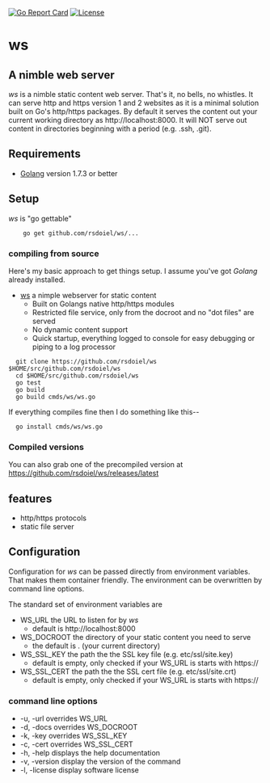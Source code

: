 
[![Go Report Card](http://goreportcard.com/badge/rsdoiel/ws)](http://goreportcard.com/report/rsdoiel/ws)
[![License](https://img.shields.io/badge/License-BSD%203--Clause-blue.svg)](https://opensource.org/licenses/BSD-3-Clause)

# ws

## A nimble web server

_ws_ is a nimble static content web server.  That's it, no bells,
no whistles. It can serve http and https version 1 and 2 websites
as it is a minimal solution built on Go's http/https packages.
By default it serves the content out your current working directory
as http://localhost:8000.  It will NOT serve out content in directories
beginning with a period (e.g. .ssh, .git).

## Requirements

+ [Golang](http://golang.org) version 1.7.3 or better

## Setup

_ws_ is "go gettable"

```shell
    go get github.com/rsdoiel/ws/...
```

### compiling from source

Here's my basic approach to get things setup. I assume you've got *Golang* already installed.

+ [ws](README.md) a nimple webserver for static content
    + Built on Golangs native http/https modules
    + Restricted file service, only from the docroot and no "dot files" are served
    + No dynamic content support 
    + Quick startup, everything logged to console for easy debugging or piping to a log processor

```
  git clone https://github.com/rsdoiel/ws $HOME/src/github.com/rsdoiel/ws
  cd $HOME/src/github.com/rsdoiel/ws
  go test
  go build
  go build cmds/ws/ws.go
```

If everything compiles fine then I do something like this--

```
  go install cmds/ws/ws.go
```

### Compiled versions

You can also grab one of the precompiled version at https://github.com/rsdoiel/ws/releases/latest


## features

+ http/https protocols
+ static file server

## Configuration

Configuration for _ws_  can be passed directly from environment
variables. That makes them container friendly.  The environment can be
overwritten by command line options.

The standard set of environment variables are

+ WS_URL the URL to listen for by _ws_
  + default is http://localhost:8000
+ WS_DOCROOT the directory of your static content you need to serve
  + the default is . (your current directory)
+ WS_SSL_KEY the path the the SSL key file (e.g. etc/ssl/site.key)
  + default is empty, only checked if your WS_URL is starts with https://
+ WS_SSL_CERT the path the the SSL cert file (e.g. etc/ssl/site.crt)
  + default is empty, only checked if your WS_URL is starts with https://

### command line options

+ -u, -url overrides WS_URL
+ -d, -docs overrides WS_DOCROOT
+ -k, -key overrides WS_SSL_KEY
+ -c, -cert overrides WS_SSL_CERT
+ -h, -help displays the help documentation
+ -v, -version display the version of the command
+ -l, -license display software license


